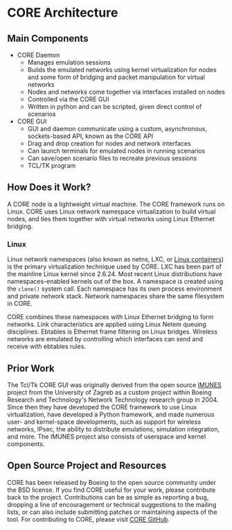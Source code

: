 # CORE Architecture

## Main Components

* CORE Daemon
  * Manages emulation sessions
  * Builds the emulated networks using kernel virtualization for nodes and some form of bridging and packet manipulation for virtual networks
  * Nodes and networks come together via interfaces installed on nodes 
  * Controlled via the CORE GUI
  * Written in python and can be scripted, given direct control of scenarios
* CORE GUI
  * GUI and daemon communicate using a custom, asynchronous, sockets-based API, known as the CORE API 
  * Drag and drop creation for nodes and network interfaces
  * Can launch terminals for emulated nodes in running scenarios
  * Can save/open scenario files to recreate previous sessions
  * TCL/TK program
  
## How Does it Work?

A CORE node is a lightweight virtual machine. The CORE framework runs on Linux. CORE uses Linux network namespace virtualization to build virtual nodes, and ties them together with virtual networks using Linux Ethernet bridging.

### Linux

Linux network namespaces (also known as netns, LXC, or [Linux containers](http://lxc.sourceforge.net/)) is the primary virtualization technique used by CORE. LXC has been part of the mainline Linux kernel since 2.6.24. Most recent Linux distributions have namespaces-enabled kernels out of the box. A namespace is created using the ```clone()``` system call. Each namespace has its own process environment and private network stack. Network namespaces share the same filesystem in CORE.

CORE combines these namespaces with Linux Ethernet bridging to form networks. Link characteristics are applied using Linux Netem queuing disciplines. Ebtables is Ethernet frame filtering on Linux bridges. Wireless networks are emulated by controlling which interfaces can send and receive with ebtables rules.

## Prior Work

The Tcl/Tk CORE GUI was originally derived from the open source [IMUNES](http://imunes.net) project from the University of Zagreb as a custom project within Boeing Research and Technology's Network Technology research group in 2004. Since then they have developed the CORE framework to use Linux virtualization, have developed a Python framework, and made numerous user- and kernel-space developments, such as support for wireless networks, IPsec, the ability to distribute emulations, simulation integration, and more. The IMUNES project also consists of userspace and kernel components.

## Open Source Project and Resources

CORE has been released by Boeing to the open source community under the BSD license. If you find CORE useful for your work, please contribute back to the project. Contributions can be as simple as reporting a bug, dropping a line of encouragement or technical suggestions to the mailing lists, or can also include submitting patches or maintaining aspects of the tool. For contributing to CORE, please visit [CORE GitHub](https://github.com/coreemu/core).
